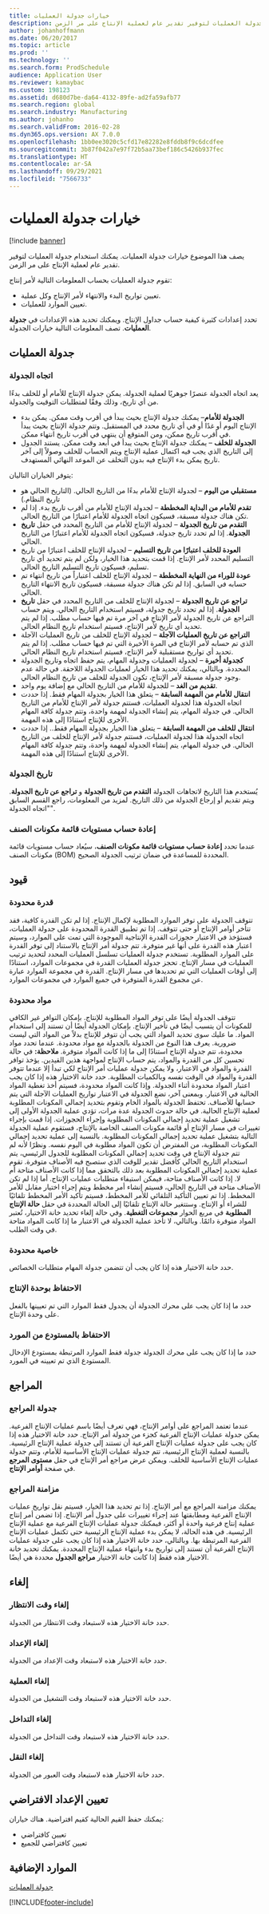 ```yaml
---
title: خيارات جدولة العمليات
description: يصف هذا الموضوع خيارات جدولة العمليات. يمكنك استخدام جدولة العمليات لتوفير تقدير عام لعملية الإنتاج على مر الزمن.
author: johanhoffmann
ms.date: 06/20/2017
ms.topic: article
ms.prod: ''
ms.technology: ''
ms.search.form: ProdSchedule
audience: Application User
ms.reviewer: kamaybac
ms.custom: 198123
ms.assetid: d680d7be-da64-4132-89fe-ad2fa59afb77
ms.search.region: global
ms.search.industry: Manufacturing
ms.author: johanho
ms.search.validFrom: 2016-02-28
ms.dyn365.ops.version: AX 7.0.0
ms.openlocfilehash: 1bb0ee3020c5cfd17e82282e8fddb8f9c6dcdfee
ms.sourcegitcommit: 3b87f042a7e97f72b5aa73bef186c5426b937fec
ms.translationtype: HT
ms.contentlocale: ar-SA
ms.lasthandoff: 09/29/2021
ms.locfileid: "7566733"
---
```

# <a name="operations-scheduling-options"></a>خيارات جدولة العمليات

[!include [banner](../includes/banner.md)]

يصف هذا الموضوع خيارات جدولة العمليات. يمكنك استخدام جدولة العمليات لتوفير تقدير عام لعملية الإنتاج على مر الزمن.

تقوم جدولة العمليات بحساب المعلومات التالية لأمر إنتاج:

-   تعيين تواريخ البدء والانتهاء لأمر الإنتاج وكل عملية.
-   تعيين الموارد للعمليات.

تحدد إعدادات كثيرة كيفية حساب جداول الإنتاج. ويمكنك تحديد هذه الإعدادات في **جدولة العمليات**. تصف المعلومات التالية خيارات الجدولة.

## <a name="operations-scheduling"></a>جدولة العمليات
### <a name="scheduling-direction"></a>اتجاه الجدولة

يعد اتجاه الجدولة عنصرًا جوهريًا لعملية الجدولة. يمكن جدولة الإنتاج للأمام أو للخلف بدءًا من أي تاريخ، وذلك وفقًا لمتطلبات التوقيت والجدولة.

-   **الجدولة للأمام**– يمكنك جدولة الإنتاج بحيث يبدأ في أقرب وقت ممكن. يمكن بدء الإنتاج اليوم أو غدًا أو في أي تاريخ محدد في المستقبل. وتتم جدولة الإنتاج بحيث يبدأ في أقرب تاريخ ممكن، ومن المتوقع أن ينتهي في أقرب تاريخ انتهاء ممكن.
-   **الجدولة للخلف** – يمكنك جدولة الإنتاج بحيث يبدأ في أبعد وقت ممكن. يستند الجدول إلى التاريخ الذي يجب فيه اكتمال عملية الإنتاج ويتم الحساب للخلف وصولاً إلى آخر تاريخ يمكن بدء الإنتاج فيه بدون التخلف عن الموعد النهائي المستهدف.

يتوفر الخياران التاليان:

-   **مستقبلي من اليوم‬** – لجدولة الإنتاج للأمام بدءًا من التاريخ الحالي. (التاريخ الحالي هو تاريخ النظام.)
-   **تقدم للأمام من البداية المخططة‬** – لجدولة الإنتاج للأمام من أقرب تاريخ بدء. إذا لم تكن هناك جدولة مسبقة، فسيكون اتجاه الجدولة للأمام اعتبارًا من التاريخ الحالي.
-   **التقدم من تاريخ الجدولة‬** – لجدولة الإنتاج للأمام من التاريخ المحدد في حقل **تاريخ الجدولة‬**. إذا لم تحدد تاريخ جدولة‬، فسيكون اتجاه الجدولة للأمام اعتبارًا من التاريخ الحالي.
-   **العودة للخلف اعتبارًا من تاريخ التسليم‬** – لجدولة الإنتاج للخلف اعتبارًا من تاريخ التسليم المحدد لأمر الإنتاج. إذا قمت بتحديد هذا الخيار، ولكن لم يتم تحديد أي تاريخ تسليم، فسيكون تاريخ التسليم التاريخ الحالي.
-   **عودة للوراء من النهاية المخططة‬** – لجدولة الإنتاج للخلف اعتباراً من تاريخ انتهاء تم حسابه في السابق. إذا لم تكن هناك جدولة مسبقة، فسيكون تاريخ الانتهاء التاريخ الحالي.
-   **تراجع عن تاريخ الجدولة‬** – لجدولة الإنتاج للخلف من التاريخ المحدد في حقل **تاريخ الجدولة‬**. إذا لم تحدد تاريخ جدولة‬، فسيتم استخدام التاريخ الحالي. ويتم حساب التراجع عن تاريخ الجدولة لأمر الإنتاج في آخر مرة تم فيها حساب مطلب. إذا لم يتم تحديد أي تاريخ لأمر الإنتاج، فسيتم استخدام تاريخ النظام الحالي.
-   **التراجع عن تاريخ العمليات الآجلة** – لجدولة الإنتاج للخلف من تاريخ العمليات الآجلة الذي تم حسابه لأمر الإنتاج في المرة الأخيرة التي تم فيها حساب مطلب. إذا لم يتم تحديد أي تواريخ مستقبلية لأمر الإنتاج، فسيتم استخدام تاريخ النظام الحالي.
-   **كجدولة أخيرة** – لجدولة العمليات وجدولة المهام، يتم حفظ اتجاه وتاريخ الجدولة المحددة. وبالتالي، يمكنك تحديد هذا الخيار لعمليات الجدولة اللاحقة. في حالة عدم وجود جدولة مسبقة لأمر الإنتاج، تكون الجدولة للخلف من تاريخ النظام الحالي.
-   **تقديم من الغد** – للجدولة للأمام من التاريخ الحالي مع إضافة يوم واحد.
-   **انتقال للأمام من المهمة السابقة** – يتعلق هذا الخيار بجدولة المهام فقط. إذا حددت اتجاه الجدولة هذا لجدولة العمليات، فستتم جدولة لأمر الإنتاج للأمام من التاريخ الحالي. في جدولة المهام، يتم إنشاء الجدولة لمهمة واحدة، وتتم جدولة كافة المهام الأخرى للإنتاج استنادًا إلى هذه المهمة.
-   **انتقال للخلف من المهمة السابقة** – يتعلق هذا الخيار بجدولة المهام فقط.. إذا حددت اتجاه الجدولة هذا لجدولة العمليات، فستتم جدولة لأمر الإنتاج للخلف من التاريخ الحالي. في جدولة المهام، يتم إنشاء الجدولة لمهمة واحدة، وتتم جدولة كافة المهام الأخرى للإنتاج استنادًا إلى هذه المهمة.

### <a name="scheduling-date"></a>تاريخ الجدولة

يُستخدم هذا التاريخ لاتجاهات الجدولة **التقدم من تاريخ الجدولة** و **تراجع عن تاريخ الجدولة**. ويتم تقديم أو إرجاع الجدولة من ذلك التاريخ. لمزيد من المعلومات، راجع القسم السابق "اتجاه الجدولة".

### <a name="recalculate-bom-levels"></a>إعادة حساب مستويات قائمة مكونات الصنف

عندما تحدد **إعادة حساب مستويات قائمة مكونات الصنف**، سيُعاد حساب مستويات قائمة مكونات الصنف (BOM) المحددة للمساعدة في ضمان ترتيب الجدولة الصحيح.

## <a name="limitations"></a>قيود
### <a name="finite-capacity"></a>قدرة محدودة

تتوقف الجدولة على توفر الموارد المطلوبة لإكمال الإنتاج. إذا لم تكن القدرة كافية، فقد تتأخر أوامر الإنتاج أو حتى تتوقف. إذا تم تطبيق القدرة المحدودة على جدولة العمليات، فستؤخذ في الاعتبار حجوزات القدرة الإنتاجية الموجودة التي تمت على الموارد، وسيتم اعتبار هذه القدرة على أنها غير متوفرة. تتم جدولة أمر الإنتاج بالاستناد إلى توفر القدرة على الموارد المطلوبة. تستخدم جدولة العمليات تسلسل العمليات المحدد لتحديد ترتيب العمليات في مسار الإنتاج. تحجز جدولة العمليات القدرة في مجموعات الموارد، استنادًا إلى أوقات العمليات التي تم تحديدها في مسار الإنتاج. القدرة في مجموعة الموارد عبارة عن مجموع القدرة المتوفرة في جميع الموارد في مجموعات الموارد.

### <a name="finite-material"></a>مواد محدودة

تتوقف الجدولة أيضًا على توفر المواد المطلوبة للإنتاج. بإمكان التوافر غير الكافي للمكونات أن يتسبب أيضًا في تأخير الإنتاج. بإمكان الجدولة أيضًا أن تستند إلى استخدام المواد. ما عليك سوى تحديد المواد التي يجب أن تتوفر للإنتاج بدلاً من المواد التي ليست ضرورية. يعرف هذا النوع من الجدولة بالجدولة مع مواد محدودة. عندما تحدد مواد محدودة، تتم جدولة الإنتاج استنادًا إلى ما إذا كانت المواد متوفرة. **ملاحظة:** في حالة تحسين كل من القدرة والمواد، يتم حساب الإنتاج لمواجهة هذين القيدين. يؤخذ توافر القدرة والمواد في الاعتبار، ولا يمكن جدولة عمليات أمر الإنتاج لكي تبدأ إلا عندما تتوفر القدرة والمواد في الوقت نفسه وبالكميات المطلوبة. حدد خانة الاختيار هذه إذا كان يجب اعتبار المواد محدودة أثناء الجدولة. وإذا كانت المواد محدودة، فسيتم أخذ تغطية المواد الحالية في الاعتبار. وبمعنى آخر، تضع الجدولة في الاعتبار تواريخ العمليات الآجلة التي يتم حسابها للأصناف. تحتفظ الجدولة بالمواد الخام وتقوم بتحديد إجمالي المكونات المطلوبة لعملية الإنتاج الحالية. في حالة حدوث الجدولة عدة مرات، تؤدي عملية الجدولة الأولى إلى تشغيل عملية تحديد إجمالي المكونات المطلوبة وإجراء الحجوزات. إذا قمت بإجراء تغييرات في مسار الإنتاج أو قائمة مكونات الصنف الخاصة بالإنتاج، فستقوم عملية الجدولة التالية بتشغيل عملية تحديد إجمالي المكونات المطلوبة‬. بالنسبة إلى عملية تحديد إجمالي المكونات المطلوبة‬، من المفترض أن تكون المواد مطلوبة في اليوم نفسه. ونظرًا لأنه لم تتم جدولة الإنتاج في وقت تحديد إجمالي المكونات المطلوبة للجدول الرئيسي، يتم استخدام التاريخ الحالي كأفضل تقدير للوقت الذي ستصبح فيه الأصناف متوفرة. تقوم عملية تحديد إجمالي المكونات المطلوبة بعد ذلك بالتحقق مما إذا كانت الأصناف متاحة أم لا. إذا كانت الأصناف متاحة، فيمكن استيفاء متطلبات عمليات الإنتاج. أما إذا لم تكن الأصناف متاحة في التاريخ الحالي، فسيتم إنشاء أمر مخطط ويتم إجراء اختيار مقابل للأمر المخطط. إذا تم تعيين التأكيد التلقائي للأمر المخطط، فسيتم تأكيد الأمر المخطط تلقائيًا للشراء أو الإنتاج. وستتغير حالة الإنتاج تلقائيًا إلى الحالة المحددة في حقل **حالة الإنتاج المطلوبة** في مربع الحوار **مجموعات التغطية**. وفي حالة إلغاء تحديد خانة الاختيار، تُعتبر المواد متوفرة دائمًا. وبالتالي، لا تأخذ عملية الجدولة في الاعتبار ما إذا كانت المواد متاحة في وقت الطلب.

### <a name="finite-property"></a>خاصية محدودة

حدد خانة الاختيار هذه إذا كان يجب أن تتضمن جدولة المهام متطلبات الخصائص.

### <a name="keep-production-unit"></a>الاحتفاظ بوحدة الإنتاج

حدد ما إذا كان يجب على محرك الجدولة أن يجدول فقط الموارد التي تم تعيينها بالفعل على وحدة الإنتاج.

### <a name="keep-warehouse-from-resource"></a>الاحتفاظ بالمستودع من المورد

حدد ما إذا كان يجب على محرك الجدولة جدولة فقط الموارد المرتبطة بمستودع الإدخال المستودع الذي تم تعيينه في المورد.

## <a name="references"></a>المراجع
### <a name="schedule-references"></a>جدولة المراجع

عندما تعتمد المراجع على أوامر الإنتاج، فهي تعرف أيضًا باسم عمليات الإنتاج الفرعية. يمكن جدولة عمليات الإنتاج الفرعية كجزء من جدولة أمر الإنتاج. حدد خانة الاختيار هذه إذا كان يجب على جدولة عمليات الإنتاج الفرعية أن تستند إلى جدولة عملية الإنتاج الرئيسية. بالنسبة لعملية الإنتاج الرئيسية، تتم جدولة عمليات الإنتاج الأساسية للأمام، وتتم جدولة عمليات الإنتاج الأساسية للخلف. ويمكن عرض مراجع أمر الإنتاج في حقل **مستوى المرجع** في صفحة **أوامر الإنتاج**.

### <a name="synchronize-references"></a>مزامنة المراجع

يمكنك مزامنة المراجع مع أمر الإنتاج. إذا تم تحديد هذا الخيار، فسيتم نقل تواريخ عمليات الإنتاج الفرعية ومطابقتها عند إجراء تغييرات على جدول أمر الإنتاج. إذا تضمن أمر إنتاج عملية إنتاج فرعية واحدة أو أكثر، فيمكنك جدولة عمليات الإنتاج الفرعية مع عملية الإنتاج الرئيسية. في هذه الحالة، لا يمكن بدء عملية الإنتاج الرئيسية حتى تكتمل عمليات الإنتاج الفرعية المرتبطة بها. وبالتالي، حدد خانة الاختيار هذه إذا كان يجب على جدولة عمليات الإنتاج الفرعية أن تستند إلى تواريخ بدء وانتهاء عملية الإنتاج المحددة. يمكنك تحديد خانة الاختيار هذه فقط إذا كانت خانة الاختيار **مراجع الجدول** محددة هي أيضًا.

## <a name="cancellation"></a>إلغاء
### <a name="cancel-queue-time"></a>إلغاء وقت الانتظار

حدد خانة الاختيار هذه لاستبعاد وقت الانتظار من الجدولة.

### <a name="cancel-setup"></a>إلغاء الإعداد

حدد خانة الاختيار هذه لاستبعاد وقت الإعداد من الجدولة.

### <a name="cancel-process"></a>إلغاء العملية

حدد خانة الاختيار هذه لاستبعاد وقت التشغيل من الجدولة.

### <a name="cancel-overlap"></a>إلغاء التداخل

حدد خانة الاختيار هذه لاستبعاد وقت التداخل من الجدولة.

### <a name="cancel-transport"></a>إلغاء النقل

حدد خانة الاختيار هذه لاستبعاد وقت العبور‬ من الجدولة.

## <a name="set-default"></a>تعيين الإعداد الافتراضي
يمكنك حفظ القيم الحالية كقيم افتراضية. هناك خياران:

-   تعيين كافتراضي
-   تعيين كافتراضي للجميع


## <a name="additional-resources"></a>الموارد الإضافية

[جدولة العمليات](operations-scheduling.md)





[!INCLUDE[footer-include](../../includes/footer-banner.md)]